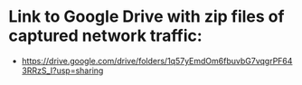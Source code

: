 # Link to Google Drive with zip files of captured network traffic:

* https://drive.google.com/drive/folders/1q57yEmdOm6fbuvbG7vqgrPF643RRzS_I?usp=sharing

